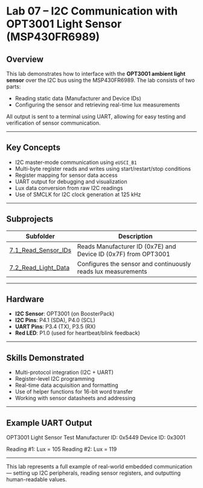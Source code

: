 # Lab 07 – I2C Communication with OPT3001 Light Sensor (MSP430FR6989)

## Overview
This lab demonstrates how to interface with the **OPT3001 ambient light sensor** over the I2C bus using the MSP430FR6989. The lab consists of two parts:
- Reading static data (Manufacturer and Device IDs)
- Configuring the sensor and retrieving real-time lux measurements

All output is sent to a terminal using UART, allowing for easy testing and verification of sensor communication.

---

## Key Concepts
- I2C master-mode communication using `eUSCI_B1`
- Multi-byte register reads and writes using start/restart/stop conditions
- Register mapping for sensor data access
- UART output for debugging and visualization
- Lux data conversion from raw I2C readings
- Use of SMCLK for I2C clock generation at 125 kHz

---

## Subprojects

| Subfolder | Description |
|-----------|-------------|
| [7.1_Read_Sensor_IDs](./7.1_Read_Sensor_IDs/) | Reads Manufacturer ID (0x7E) and Device ID (0x7F) from OPT3001 |
| [7.2_Read_Light_Data](./7.2_Read_Light_Data/) | Configures the sensor and continuously reads lux measurements |

---

## Hardware
- **I2C Sensor**: OPT3001 (on BoosterPack)
- **I2C Pins**: P4.1 (SDA), P4.0 (SCL)
- **UART Pins**: P3.4 (TX), P3.5 (RX)
- **Red LED**: P1.0 (used for heartbeat/blink feedback)

---

## Skills Demonstrated
- Multi-protocol integration (I2C + UART)
- Register-level I2C programming
- Real-time data acquisition and formatting
- Use of helper functions for 16-bit word transfer
- Working with sensor datasheets and addressing

---

## Example UART Output

OPT3001 Light Sensor Test
Manufacturer ID: 0x5449
Device ID: 0x3001

Reading #1: Lux = 105
Reading #2: Lux = 119


---

This lab represents a full example of real-world embedded communication — setting up I2C peripherals, reading sensor registers, and outputting human-readable values.

